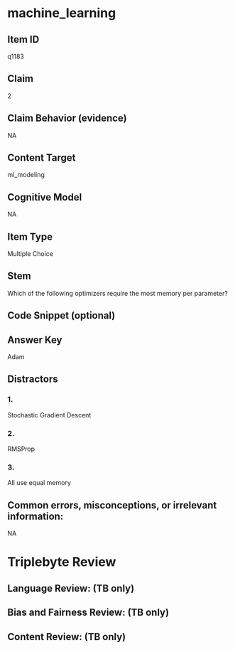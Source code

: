 # machine_learning

## Item ID
q1183

## Claim
2

## Claim Behavior (evidence)
NA

## Content Target
ml_modeling

## Cognitive Model
NA

## Item Type
Multiple Choice

## Stem
Which of the following optimizers require the most memory per parameter?

## Code Snippet (optional)


## Answer Key
Adam

## Distractors

### 1.
Stochastic Gradient Descent

### 2.
RMSProp

### 3.
All use equal memory

## Common errors, misconceptions, or irrelevant information:
NA

# Triplebyte Review


## Language Review: (TB only)


## Bias and Fairness Review: (TB only)


## Content Review: (TB only)

